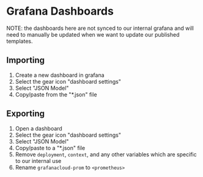 # Grafana Dashboards

NOTE: the dashboards here are not synced to our internal grafana and will need to manually be
updated when we want to update our published templates.

## Importing

1. Create a new dashboard in grafana
2. Select the gear icon "dashboard settings"
3. Select "JSON Model"
4. Copy/paste from the "\*.json" file

## Exporting

1. Open a dashboard
2. Select the gear icon "dashboard settings"
3. Select "JSON Model"
4. Copy/paste to a "\*.json" file
5. Remove `deployment`, `context`, and any other variables which are specific to our internal use
6. Rename `grafanacloud-prom` to `<prometheus>`
